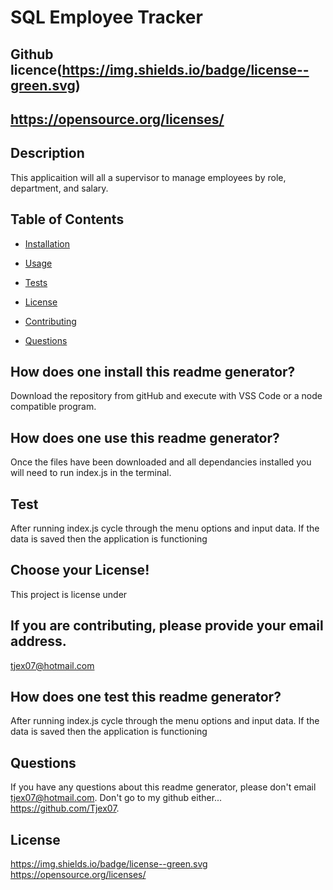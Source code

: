# SQL Employee Tracker
  ## Github licence(https://img.shields.io/badge/license--green.svg)
  ## https://opensource.org/licenses/
  
  ## Description 
  This applicaition will all a supervisor to manage employees by role, department, and salary.
  ## Table of Contents 
  * [Installation](#installation)
  * [Usage](#usage)
  * [Tests](#tests)
  * [License](#license)
  * [Contributing](#contributing)
 
  * [Questions](#questions)
  
  ## How does one install this readme generator? 
  Download the repository from gitHub and execute with VSS Code or a node  compatible program.

  ## How does one use this readme generator? 
  Once the files have been downloaded and all dependancies installed you will need to run index.js in the terminal.

  ## Test 
  After running index.js cycle through the menu options and input data.  If the data is saved then the application is functioning

  ## Choose your License! 
  This project is license under 

  ## If you are contributing, please provide your email address. 
  tjex07@hotmail.com

  ## How does one test this readme generator? 
  After running index.js cycle through the menu options and input data.  If the data is saved then the application is functioning

  ## Questions 
  If you have any questions about this readme generator, please don't email tjex07@hotmail.com. Don't go to my github either... https://github.com/Tjex07.

  ## License
 https://img.shields.io/badge/license--green.svg
https://opensource.org/licenses/
  
